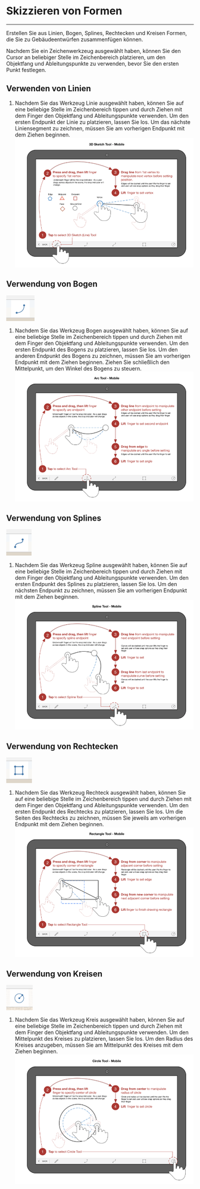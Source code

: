 

# Skizzieren von Formen

---

Erstellen Sie aus Linien, Bogen, Splines, Rechtecken und Kreisen Formen, die Sie zu Gebäudeentwürfen zusammenfügen können.

Nachdem Sie ein Zeichenwerkzeug ausgewählt haben, können Sie den Cursor an beliebiger Stelle im Zeichenbereich platzieren, um den Objektfang und Ableitungspunkte zu verwenden, bevor Sie den ersten Punkt festlegen.

## Verwenden von Linien

1. Nachdem Sie das Werkzeug Linie ausgewählt haben, können Sie auf eine beliebige Stelle im Zeichenbereich tippen und durch Ziehen mit dem Finger den Objektfang und Ableitungspunkte verwenden. Um den ersten Endpunkt der Linie zu platzieren, lassen Sie los. Um das nächste Liniensegment zu zeichnen, müssen Sie am vorherigen Endpunkt mit dem Ziehen beginnen.![](Images/GUID-FD74FAAF-7780-46D8-B11C-D50B9F5664E2-low.png)
## Verwendung von Bogen

![](Images/GUID-9DB80E7B-E0BE-4EC1-B035-F01592BCE7F0-low.png)

1. Nachdem Sie das Werkzeug Bogen ausgewählt haben, können Sie auf eine beliebige Stelle im Zeichenbereich tippen und durch Ziehen mit dem Finger den Objektfang und Ableitungspunkte verwenden. Um den ersten Endpunkt des Bogens zu platzieren, lassen Sie los. Um den anderen Endpunkt des Bogens zu zeichnen, müssen Sie am vorherigen Endpunkt mit dem Ziehen beginnen. Ziehen Sie schließlich den Mittelpunkt, um den Winkel des Bogens zu steuern. ![](Images/GUID-915B2074-524C-41DE-883C-D6B6B0C677A0-low.png)
## Verwendung von Splines

![](Images/GUID-70BC13C6-FED4-4BC2-BBFB-B4D0AE66A7FC-low.png)

1. Nachdem Sie das Werkzeug Spline ausgewählt haben, können Sie auf eine beliebige Stelle im Zeichenbereich tippen und durch Ziehen mit dem Finger den Objektfang und Ableitungspunkte verwenden. Um den ersten Endpunkt des Splines zu platzieren, lassen Sie los. Um den nächsten Endpunkt zu zeichnen, müssen Sie am vorherigen Endpunkt mit dem Ziehen beginnen.![](Images/GUID-A2B15D18-8DA7-4D00-A51E-A3CD83481B82-low.png)
## Verwendung von Rechtecken

![](Images/GUID-8C3D33D8-5D89-4D52-9425-323604428765-low.png)

1. Nachdem Sie das Werkzeug Rechteck ausgewählt haben, können Sie auf eine beliebige Stelle im Zeichenbereich tippen und durch Ziehen mit dem Finger den Objektfang und Ableitungspunkte verwenden. Um den ersten Endpunkt des Rechtecks zu platzieren, lassen Sie los. Um die Seiten des Rechtecks zu zeichnen, müssen Sie jeweils am vorherigen Endpunkt mit dem Ziehen beginnen.![](Images/GUID-1EA1C205-E466-4270-A5FC-2D6295C4C36A-low.png)
## Verwendung von Kreisen

![](Images/GUID-1193F05F-06CC-4415-A8E8-809D5824D25D-low.png)

1. Nachdem Sie das Werkzeug Kreis ausgewählt haben, können Sie auf eine beliebige Stelle im Zeichenbereich tippen und durch Ziehen mit dem Finger den Objektfang und Ableitungspunkte verwenden. Um den Mittelpunkt des Kreises zu platzieren, lassen Sie los. Um den Radius des Kreises anzugeben, müssen Sie am Mittelpunkt des Kreises mit dem Ziehen beginnen. ![](Images/GUID-549C99ED-FF63-4A16-93D8-160290411B45-low.png)

